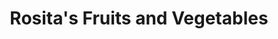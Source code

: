 ---
title: "Rosita's Fruits and Vegetables"
url: /goshen/rositas-fruits-and-vegetables/
shop: greengrocer
---